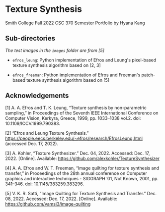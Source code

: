 # Texture Synthesis
Smith College Fall 2022 CSC 370 Semester Portfolio by Hyana Kang

## Sub-directories
_The test images in the `images` folder are from [5]_

- `efros_leung`: Python implementation of Efros and Leung's pixel-based texture synthesis algorithm based on [2, 3]

- `efros_freeman`: Python implementation of Efros and Freeman's patch-based texture synthesis algorithm based on [5]

## Acknowledgements
[1] A. A. Efros and T. K. Leung, “Texture synthesis by non-parametric sampling,” in Proceedings of the Seventh IEEE International Conference on Computer Vision, Kerkyra, Greece, 1999, pp. 1033–1038 vol.2. doi: 10.1109/ICCV.1999.790383.

[2] “Efros and Leung Texture Synthesis.” https://people.eecs.berkeley.edu/~efros/research/EfrosLeung.html (accessed Dec. 17, 2022).

[3] A. Kohler, “Texture Synthesizer.” Dec. 04, 2022. Accessed: Dec. 17, 2022. [Online]. Available: https://github.com/alexkohler/TextureSynthesizer

[4] A. A. Efros and W. T. Freeman, “Image quilting for texture synthesis and transfer,” in Proceedings of the 28th annual conference on Computer graphics and interactive techniques  - SIGGRAPH ’01, Not Known, 2001, pp. 341–346. doi: 10.1145/383259.383296.

[5] V. K. R. Satti, “Image Quilting for Texture Synthesis and Transfer.” Dec. 08, 2022. Accessed: Dec. 17, 2022. [Online]. Available: https://github.com/vamsi3/image-quilting
